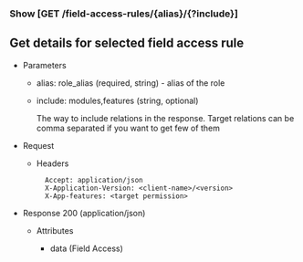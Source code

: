 ### Show [GET /field-access-rules/{alias}/{?include}]

## **Get details for selected field access rule**

+ Parameters

    + alias: role_alias (required, string) - alias of the role
    + include: modules,features (string, optional)

      The way to include relations in the response. Target relations can be comma separated if you want to get few of them


+ Request

    + Headers

            Accept: application/json
            X-Application-Version: <client-name>/<version>
            X-App-features: <target permission>

+ Response 200 (application/json)

    + Attributes

        + data (Field Access)

<!-- include(../error_responses.md) -->